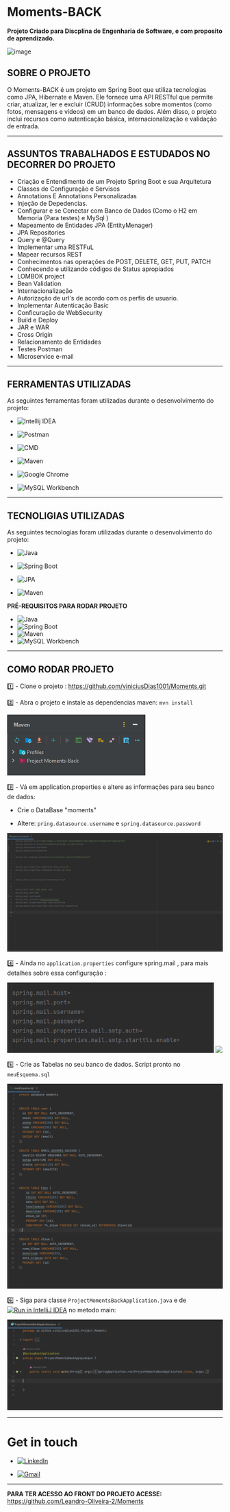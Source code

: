 # Moments-BACK

**Projeto Criado para Discplina de Engenharia de Software, e com proposito de aprendizado.**


![image](https://user-images.githubusercontent.com/105192228/234443198-73f9e496-1e1d-480e-8e26-9bfb82156c9b.png)

## **SOBRE O PROJETO**

O Moments-BACK é um projeto em Spring Boot que utiliza tecnologias como JPA, Hibernate e Maven. Ele fornece uma API RESTful que permite criar, atualizar, ler e excluir (CRUD) informações sobre momentos (como fotos, mensagens e vídeos) em um banco de dados. Além disso, o projeto inclui recursos como autenticação básica, internacionalização e validação de entrada.
***
## **ASSUNTOS TRABALHADOS E ESTUDADOS NO DECORRER DO PROJETO**

- Criação e Entendimento de um Projeto Spring Boot e sua Arquitetura
- Classes de Configuração e Servisos
- Annotations E Annotations Personalizadas
- Injeção de Depedencias.
- Configurar e se Conectar com Banco de Dados (Como o H2 em Memoria (Para testes) e MySql )
- Mapeamento de Entidades JPA (EntityMenager)
- JPA Repositories
- Query e @Query
- Implementar uma RESTFuL
- Mapear recursos REST
- Conhecimentos nas operações de POST, DELETE, GET, PUT, PATCH
- Conhecendo e utilizando códigos de Status apropiados
- LOMBOK project
- Bean Validation
- Internacionalização
- Autorização de url's de acordo com os perfis de usuario.
- Implementar Autenticação Basic
- Conficuração de WebSecurity
- Build e Deploy
- JAR e WAR
- Cross Origin
- Relacionamento de Entidades
- Testes Postman
- Microservice e-mail
***
## **FERRAMENTAS UTILIZADAS**

 As seguintes ferramentas foram utilizadas durante o desenvolvimento do projeto:
- ![Intellij IDEA](https://img.shields.io/badge/IntelliJ%20Idea-2023-blueviolet.svg?style=for-the-badge&logo=intellij-idea
  )
- ![Postman](https://img.shields.io/badge/-Postman-FF6C37?logo=postman&logoColor=white&style=for-the-badge)

- ![CMD](https://img.shields.io/badge/-CMD-000000?style=for-the-badge&logo=Windows%20Terminal&logoColor=FFFFFF)

- ![Maven](https://img.shields.io/badge/Maven-3.8.3-blue?logo=apache-maven)
- ![Google Chrome](https://img.shields.io/badge/-Google%20Chrome-4285F4?style=for-the-badge&logo=Google%20Chrome&logoColor=FFFFFF)

- ![MySQL Workbench](https://img.shields.io/badge/-MySQL%20Workbench-4479A1?style=for-the-badge&logo=mysql&logoColor=white)

***

## **TECNOLIGIAS UTILIZADAS**

As seguintes tecnologias foram utilizadas durante o desenvolvimento do projeto:


- ![Java](https://img.shields.io/badge/Java-17-blue?logo=java)

-  ![Spring Boot](https://img.shields.io/badge/Spring%20Boot-3.0.6-brightgreen?logo=spring)
- ![JPA](https://img.shields.io/badge/JPA-Enabled-orange)

-  ![Maven](https://img.shields.io/badge/Maven-3.8.3-blue?logo=apache-maven)



**PRÉ-REQUISITOS PARA RODAR PROJETO**
- ![Java](https://img.shields.io/badge/Java-17-blue?logo=java)
- ![Spring Boot](https://img.shields.io/badge/Spring%20Boot-3.0.6-brightgreen?logo=spring)
- ![Maven](https://img.shields.io/badge/Maven-3.8.3-blue?logo=apache-maven)
- ![MySQL Workbench](https://img.shields.io/badge/MySQL%20Workbench-8.0%20CE-blue)

***
## **COMO RODAR PROJETO**


<h7 align="center">1️⃣</h7> - Clone o projeto : https://github.com/viniciusDias1001/Moments.git

<h7 align="center">2️⃣</h7> - Abra o projeto e instale as dependencias maven:  `mvn install`

![img.png](img.png)


<h7 align="center">3️⃣ </h7> - Vá em application.properties e altere as informações para seu banco de dados:

- Crie o DataBase "moments"

- Altere:   `pring.datasource.username` e `spring.datasource.password`

![img_1.png](img_1.png)


<h7 align="center">4️⃣ </h7> - Ainda no  `application.properties` configure spring.mail , para mais detalhes sobre essa configuração : 





![img_4.png](img_4.png)
<a href="https://www.youtube.com/watch?v=ZBleZzJf6ro"><img src="https://img.shields.io/badge/Watch%20on-Youtube-red?style=for-the-badge&logo=youtube"></a>

<h7 align="center">5️⃣</h7> - Crie as Tabelas no seu banco de dados. Script pronto no `meuEsquema.sql`

![img_3.png](img_3.png)

<h7 align="center">6️⃣ </h7> - Siga para classe `ProjectMomentsBackApplication.java` e de  [![Run in IntelliJ IDEA](https://img.shields.io/badge/Run%20in-IntelliJ%20IDEA-green?logo=intellij-idea)](https://www.jetbrains.com/idea/)
no metodo main:

![img_2.png](img_2.png)

---
# Get in touch

- [![LinkedIn](https://img.shields.io/badge/-LinkedIn-blue?style=flat-square&logo=Linkedin&logoColor=white&link=https://www.linkedin.com/in/pedro-vinicius-8472351b7/)](https://www.linkedin.com/in/pedro-vinicius-8472351b7/)

- <a href="mailto:pedrorochadias1001@gmail.com">
  <img src="https://img.shields.io/badge/-Gmail-D14836?style=flat-square&logo=Gmail&logoColor=white" alt="Gmail">
  </a>


---

**PARA TER ACESSO AO FRONT DO PROJETO ACESSE:** https://github.com/Leandro-Oliveira-2/Moments









